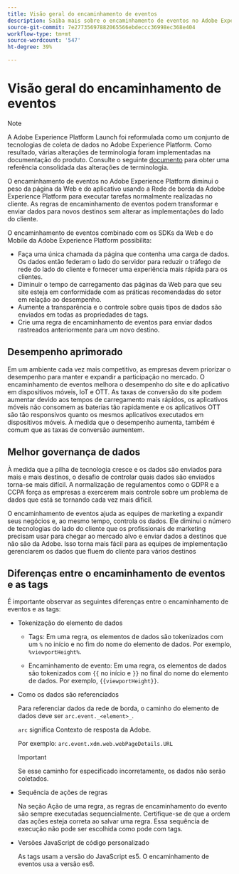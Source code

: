 ```yaml
---
title: Visão geral do encaminhamento de eventos
description: Saiba mais sobre o encaminhamento de eventos no Adobe Experience Platform, que permite usar a Rede de borda da plataforma para executar tarefas sem alterar a implementação de tags.
source-git-commit: 7e27735697882065566ebdeccc36998ec368e404
workflow-type: tm+mt
source-wordcount: '547'
ht-degree: 39%

---
```


# Visão geral do encaminhamento de eventos

>[!NOTE]
>
>A Adobe Experience Platform Launch foi reformulada como um conjunto de tecnologias de coleta de dados no Adobe Experience Platform. Como resultado, várias alterações de terminologia foram implementadas na documentação do produto. Consulte o seguinte [documento](../../term-updates.md) para obter uma referência consolidada das alterações de terminologia.

O encaminhamento de eventos no Adobe Experience Platform diminui o peso da página da Web e do aplicativo usando a Rede de borda da Adobe Experience Platform para executar tarefas normalmente realizadas no cliente. As regras de encaminhamento de eventos podem transformar e enviar dados para novos destinos sem alterar as implementações do lado do cliente.

O encaminhamento de eventos combinado com os SDKs da Web e do Mobile da Adobe Experience Platform possibilita:

* Faça uma única chamada da página que contenha uma carga de dados. Os dados então federam o lado do servidor para reduzir o tráfego de rede do lado do cliente e fornecer uma experiência mais rápida para os clientes.
* Diminuir o tempo de carregamento das páginas da Web para que seu site esteja em conformidade com as práticas recomendadas do setor em relação ao desempenho.
* Aumente a transparência e o controle sobre quais tipos de dados são enviados em todas as propriedades de tags.
* Crie uma regra de encaminhamento de eventos para enviar dados rastreados anteriormente para um novo destino.

## Desempenho aprimorado

Em um ambiente cada vez mais competitivo, as empresas devem priorizar o desempenho para manter e expandir a participação no mercado. O encaminhamento de eventos melhora o desempenho do site e do aplicativo em dispositivos móveis, IoT e OTT. As taxas de conversão do site podem aumentar devido aos tempos de carregamento mais rápidos, os aplicativos móveis não consomem as baterias tão rapidamente e os aplicativos OTT são tão responsivos quanto os mesmos aplicativos executados em dispositivos móveis. À medida que o desempenho aumenta, também é comum que as taxas de conversão aumentem.

## Melhor governança de dados

À medida que a pilha de tecnologia cresce e os dados são enviados para mais e mais destinos, o desafio de controlar quais dados são enviados torna-se mais difícil. A normalização de regulamentos como o GDPR e a CCPA força as empresas a exercerem mais controle sobre um problema de dados que está se tornando cada vez mais difícil.

O encaminhamento de eventos ajuda as equipes de marketing a expandir seus negócios e, ao mesmo tempo, controla os dados. Ele diminui o número de tecnologias do lado do cliente que os profissionais de marketing precisam usar para chegar ao mercado alvo e enviar dados a destinos que não são da Adobe. Isso torna mais fácil para as equipes de implementação gerenciarem os dados que fluem do cliente para vários destinos

## Diferenças entre o encaminhamento de eventos e as tags

É importante observar as seguintes diferenças entre o encaminhamento de eventos e as tags:

* Tokenização do elemento de dados

   * Tags: Em uma regra, os elementos de dados são tokenizados com um `%` no início e no fim do nome do elemento de dados. Por exemplo, `%viewportHeight%`.

   * Encaminhamento de evento: Em uma regra, os elementos de dados são tokenizados com `{{` no início e `}}` no final do nome do elemento de dados. Por exemplo, `{{viewportHeight}}`.

* Como os dados são referenciados

   Para referenciar dados da rede de borda, o caminho do elemento de dados deve ser `arc.event._<element>_`.

   `arc` significa Contexto de resposta da Adobe.

   Por exemplo: `arc.event.xdm.web.webPageDetails.URL`

   >[!IMPORTANT]
   >
   >Se esse caminho for especificado incorretamente, os dados não serão coletados.


* Sequência de ações de regras

   Na seção Ação de uma regra, as regras de encaminhamento do evento são sempre executadas sequencialmente. Certifique-se de que a ordem das ações esteja correta ao salvar uma regra. Essa sequência de execução não pode ser escolhida como pode com tags.

* Versões JavaScript de código personalizado

   As tags usam a versão do JavaScript es5. O encaminhamento de eventos usa a versão es6.

<!--doc Adobe Cloud Connector extension, get from Jon-->
